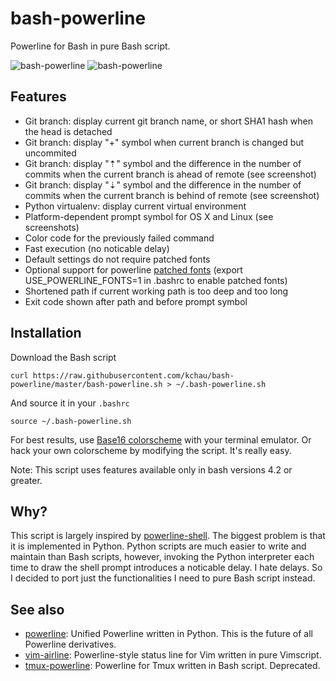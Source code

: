 # bash-powerline

Powerline for Bash in pure Bash script.

![bash-powerline](https://raw.githubusercontent.com/kalvinnchau/bash-powerline/master/screenshots/default.png)
![bash-powerline](https://raw.githubusercontent.com/kalvinnchau/bash-powerline/master/screenshots/patched.png)

## Features

* Git branch: display current git branch name, or short SHA1 hash when the head is detached
* Git branch: display "+" symbol when current branch is changed but uncommited
* Git branch: display "⇡" symbol and the difference in the number of commits when the current branch is ahead of remote (see screenshot)
* Git branch: display "⇣" symbol and the difference in the number of commits when the current branch is behind of remote (see screenshot)
* Python virtualenv: display current virtual environment
* Platform-dependent prompt symbol for OS X and Linux (see screenshots)
* Color code for the previously failed command
* Fast execution (no noticable delay)
* Default settings do not require patched fonts
* Optional support for powerline [patched fonts](https://github.com/powerline/fonts)
  (export USE_POWERLINE_FONTS=1 in .bashrc to enable patched fonts)
* Shortened path if current working path is too deep and too long
* Exit code shown after path and before prompt symbol

## Installation

Download the Bash script

    curl https://raw.githubusercontent.com/kchau/bash-powerline/master/bash-powerline.sh > ~/.bash-powerline.sh

And source it in your `.bashrc`

    source ~/.bash-powerline.sh

For best results, use [Base16
colorscheme](http://chriskempson.github.io/base16/) with your terminal
emulator. Or hack your own colorscheme by modifying the script. It's really
easy.

Note: This script uses features available only in bash versions 4.2 or greater.

## Why?

This script is largely inspired by
[powerline-shell](https://github.com/milkbikis/powerline-shell). The biggest
problem is that it is implemented in Python. Python scripts are much easier to
write and maintain than Bash scripts, however, invoking the Python interpreter
each time to draw the shell prompt introduces a noticable delay. I hate delays.
So I decided to port just the functionalities I need to pure Bash script instead.

## See also
* [powerline](https://github.com/Lokaltog/powerline): Unified Powerline
  written in Python. This is the future of all Powerline derivatives.
* [vim-airline](https://github.com/vim-airline/vim-airline): Powerline-style status line
  for Vim written in pure Vimscript.
* [tmux-powerline](https://github.com/erikw/tmux-powerline): Powerline for Tmux
  written in Bash script. Deprecated.

